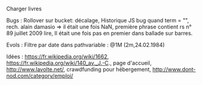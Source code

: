 Charger livres

Bugs : Rollover sur bucket: décalage, Historique JS bug quand term = "", rech. alain damasio => il était une fois NaN, première phrase contient rs n° 89 juillet 2009 lire, Il était une fois pas en premier dans ballade sur barres.

Evols : Filtre par date dans pathvariable : @1M    (2m,24.02.1984)

Idées : https://fr.wikipedia.org/wiki/1662, https://fr.wikipedia.org/wiki/140_av._J.-C., page d'accueil, http://www.lavolte.net/, crawdfunding pour hébergement, http://www.dont-nod.com/category/emploi/
